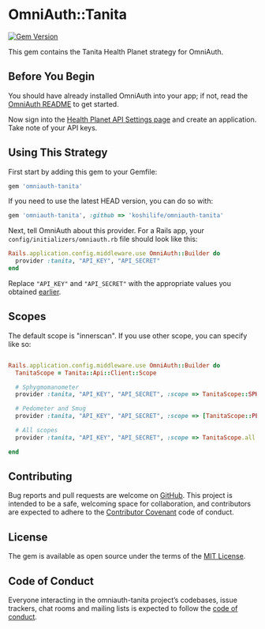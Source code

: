 # OmniAuth::Tanita

[![Gem Version](https://badge.fury.io/rb/omniauth-tanita.svg)](http://badge.fury.io/rb/omniauth-tanita)

This gem contains the Tanita Health Planet strategy for OmniAuth.


## Before You Begin

You should have already installed OmniAuth into your app; if not, read the [OmniAuth README](https://github.com/intridea/omniauth) to get started.

Now sign into the [Health Planet API Settings page](https://www.healthplanet.jp/apis_account.do) and create an application. Take note of your API keys.


## Using This Strategy

First start by adding this gem to your Gemfile:

```ruby
gem 'omniauth-tanita'
```

If you need to use the latest HEAD version, you can do so with:

```ruby
gem 'omniauth-tanita', :github => 'koshilife/omniauth-tanita'
```

Next, tell OmniAuth about this provider. For a Rails app, your `config/initializers/omniauth.rb` file should look like this:

```ruby
Rails.application.config.middleware.use OmniAuth::Builder do
  provider :tanita, "API_KEY", "API_SECRET"
end
```
Replace `"API_KEY"` and `"API_SECRET"` with the appropriate values you obtained [earlier](https://www.healthplanet.jp/apis_account.do).


## Scopes

The default scope is "innerscan".
If you use other scope, you can specify like so:

```ruby

Rails.application.config.middleware.use OmniAuth::Builder do
  TanitaScope = Tanita::Api::Client::Scope

  # Sphygmomanometer
  provider :tanita, "API_KEY", "API_SECRET", :scope => TanitaScope::SPHYGMOMANOMETER

  # Pedometer and Smug
  provider :tanita, "API_KEY", "API_SECRET", :scope => [TanitaScope::PEDOMETER, TanitaScope::SMUG].join(',')

  # All scopes
  provider :tanita, "API_KEY", "API_SECRET", :scope => TanitaScope.all.join(',')

end
```

## Contributing

Bug reports and pull requests are welcome on [GitHub](https://github.com/koshilife/omniauth-tanita). This project is intended to be a safe, welcoming space for collaboration, and contributors are expected to adhere to the [Contributor Covenant](http://contributor-covenant.org) code of conduct.

## License

The gem is available as open source under the terms of the [MIT License](https://opensource.org/licenses/MIT).

## Code of Conduct

Everyone interacting in the omniauth-tanita project’s codebases, issue trackers, chat rooms and mailing lists is expected to follow the [code of conduct](https://github.com/koshilife/omniauth-tanita/blob/master/CODE_OF_CONDUCT.md).

